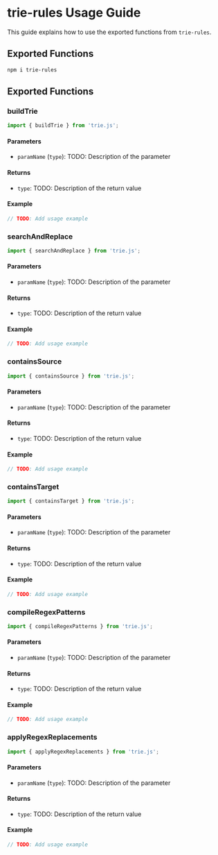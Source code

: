 # trie-rules Usage Guide

This guide explains how to use the exported functions from `trie-rules`.

## Exported Functions

```bash
npm i trie-rules
```

## Exported Functions

### buildTrie

```javascript
import { buildTrie } from 'trie.js';
```

#### Parameters

-   `paramName` (`type`): TODO: Description of the parameter

#### Returns

-   `type`: TODO: Description of the return value

#### Example

```javascript
// TODO: Add usage example
```

### searchAndReplace

```javascript
import { searchAndReplace } from 'trie.js';
```

#### Parameters

-   `paramName` (`type`): TODO: Description of the parameter

#### Returns

-   `type`: TODO: Description of the return value

#### Example

```javascript
// TODO: Add usage example
```

### containsSource

```javascript
import { containsSource } from 'trie.js';
```

#### Parameters

-   `paramName` (`type`): TODO: Description of the parameter

#### Returns

-   `type`: TODO: Description of the return value

#### Example

```javascript
// TODO: Add usage example
```

### containsTarget

```javascript
import { containsTarget } from 'trie.js';
```

#### Parameters

-   `paramName` (`type`): TODO: Description of the parameter

#### Returns

-   `type`: TODO: Description of the return value

#### Example

```javascript
// TODO: Add usage example
```

### compileRegexPatterns

```javascript
import { compileRegexPatterns } from 'trie.js';
```

#### Parameters

-   `paramName` (`type`): TODO: Description of the parameter

#### Returns

-   `type`: TODO: Description of the return value

#### Example

```javascript
// TODO: Add usage example
```

### applyRegexReplacements

```javascript
import { applyRegexReplacements } from 'trie.js';
```

#### Parameters

-   `paramName` (`type`): TODO: Description of the parameter

#### Returns

-   `type`: TODO: Description of the return value

#### Example

```javascript
// TODO: Add usage example
```
